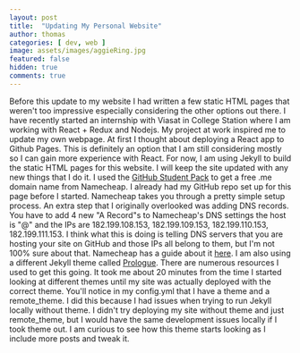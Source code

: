 ```yaml
---
layout: post
title:  "Updating My Personal Website"
author: thomas
categories: [ dev, web ]
image: assets/images/aggieRing.jpg
featured: false
hidden: true
comments: true
---
```

Before this update to my website I had written a few static HTML pages that weren't too impressive especially considering the other options out there.
I have recently started an internship with Viasat in College Station where I am working with React + Redux and Nodejs.
My project at work inspired me to update my own webpage.
At first I thought about deploying a React app to Github Pages.
This is definitely an option that I am still considering mostly so I can gain more experience with React.
For now, I am using Jekyll to build the static HTML pages for this website.
I will keep the site updated with any new things that I do it.
I used the [GitHub Student Pack](https://education.github.com/pack) to get a free .me domain name from Namecheap.
I already had my GitHub repo set up for this page before I started.
Namecheap takes you through a pretty simple setup process.
An extra step that I originally overlooked was adding DNS records.
You have to add 4 new "A Record"s to Namecheap's DNS settings the host is "@" and the IPs are 182.199.108.153, 182.199.109.153, 182.199.110.153, 182.199.111.153.
I think what this is doing is telling DNS servers that you are hosting your site on GitHub and those IPs all belong to them, but I'm not 100% sure about that.
Namecheap has a guide about it [here](https://www.namecheap.com/support/knowledgebase/article.aspx?type=article&contentid=9645&categoryid=2208&rating=5).
I am also using a different Jekyll theme called [Prologue](https://github.com/chrisbobbe/jekyll-theme-prologue).
There are numerous resources I used to get this going.
It took me about 20 minutes from the time I started looking at different themes until my site was actually deployed with the correct theme.
You'll notice in my config.yml that I have a theme and a remote_theme.
I did this because I had issues when trying to run Jekyll locally without theme.
I didn't try deploying my site without theme and just remote_theme, but I would have the same development issues locally if I took theme out.
I am curious to see how this theme starts looking as I include more posts and tweak it.
